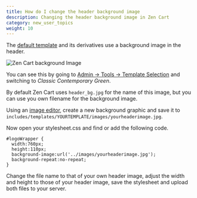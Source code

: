```yaml
---
title: How do I change the header background image 
description: Changing the header background image in Zen Cart
category: new_user_topics
weight: 10
---
```


The [default template](/user/template/template_default) and its derivatives use a background image in the header.

<img src="/images/header_bg.jpg" alt="Zen Cart background Image" />

You can see this by going to [Admin -> Tools -> Template Selection](/user/admin_pages/tools/template_selection/) and switching to *Classic Contemporary Green*.

By default Zen Cart uses `header_bg.jpg` for the name of this image, but you can use you own filename for the background image.

Using an [image editor](/user/first_steps/useful_tools/#graphics-editors), create a new background graphic and save it to 
`includes/templates/YOURTEMPLATE/images/yourheaderimage.jpg`. 

Now open your stylesheet.css and find or add the following code.

```
#logoWrapper {
  width:760px;
  height:110px;
  background-image:url('../images/yourheaderimage.jpg');
  background-repeat:no-repeat;
}
```

Change the file name to that of your own header image, adjust the width and height to those of your header image, save the stylesheet and upload both files to your server.


